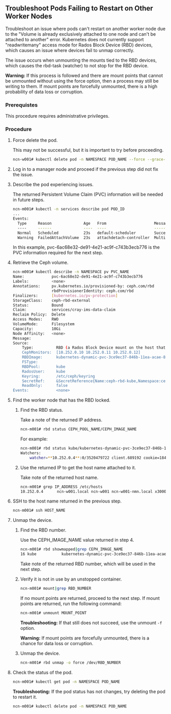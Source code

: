 ## Troubleshoot Pods Failing to Restart on Other Worker Nodes

Troubleshoot an issue where pods can't restart on another worker node due to the "Volume is already exclusively attached to one node and can't be attached to another" error. Kubernetes does not currently support "readwritemany" access mode for Rados Block Device \(RBD\) devices, which causes an issue where devices fail to unmap correctly.

The issue occurs when unmounting the mounts tied to the RBD devices, which causes the rbd-task \(watcher\) to not stop for the RBD device.

**Warning:** If this process is followed and there are mount points that cannot be unmounted without using the force option, then a process may still be writing to them. If mount points are forcefully unmounted, there is a high probability of data loss or corruption.

### Prerequistes

This procedure requires administrative privileges.

### Procedure

1.  Force delete the pod.

    This may not be successful, but it is important to try before proceeding.

    ```bash
    ncn-w001# kubectl delete pod -n NAMESPACE POD_NAME --force --grace-period=0
    ```

2.  Log in to a manager node and proceed if the previous step did not fix the issue.

3.  Describe the pod experiencing issues.

    The returned Persistent Volume Claim \(PVC\) information will be needed in future steps.

    ```bash
    ncn-m001# kubectl -n services describe pod POD_ID
    ...
    Events:
      Type     Reason              Age   From                     Message
      ----     ------              ----  ----                     -------
      Normal   Scheduled           23s   default-scheduler        Successfully assigned services/cray-ims-6578bf7874-twwp7 to ncn-w002
      Warning  FailedAttachVolume  23s   attachdetach-controller  Multi-Attach error for volume "**pvc-6ac68e32-de91-4e21-ac9f-c743b3ecb776**" Volume is already exclusively attached to one node and can't be attached to another
    
    ```

    In this example, pvc-6ac68e32-de91-4e21-ac9f-c743b3ecb776 is the PVC information required for the next step.

4.  Retrieve the Ceph volume.

    ```bash
    ncn-m001# kubectl describe -n NAMESPACE pv PVC_NAME
    Name:            pvc-6ac68e32-de91-4e21-ac9f-c743b3ecb776
    Labels:          <none>
    Annotations:     pv.kubernetes.io/provisioned-by: ceph.com/rbd
                     rbdProvisionerIdentity: ceph.com/rbd
    Finalizers:      [kubernetes.io/pv-protection]
    StorageClass:    ceph-rbd-external
    Status:          Bound
    Claim:           services/cray-ims-data-claim
    Reclaim Policy:  Delete
    Access Modes:    RWO
    VolumeMode:      Filesystem
    Capacity:        10Gi
    Node Affinity:   <none>
    Message:
    Source:
        Type:          RBD (a Rados Block Device mount on the host that shares a pod's lifetime)
        CephMonitors:  [10.252.0.10 10.252.0.11 10.252.0.12]
        RBDImage:      kubernetes-dynamic-pvc-3ce9ec37-846b-11ea-acae-86f521872f4c  <<-- Ceph image name
        FSType:
        RBDPool:       kube                                                         <<-- Ceph pool
        RadosUser:     kube
        Keyring:       /etc/ceph/keyring
        SecretRef:     &SecretReference{Name:ceph-rbd-kube,Namespace:ceph-rbd,}
        ReadOnly:      false
    Events:            <none>
    ```

5.  Find the worker node that has the RBD locked.

    1.  Find the RBD status.

        Take a note of the returned IP address.

        ```bash
        ncn-m001# rbd status CEPH_POOL_NAME/CEPH_IMAGE_NAME
        ```

        For example:

        ```bash
        ncn-m001# rbd status kube/kubernetes-dynamic-pvc-3ce9ec37-846b-11ea-acae-86f521872f4c
        Watchers:
            watcher=**10.252.0.4**:0/3520479722 client.689192 cookie=18446462598732840976
        ```

    2.  Use the returned IP to get the host name attached to it.

        Take note of the returned host name.

        ```bash
        ncn-m001# grep IP_ADDRESS /etc/hosts
        10.252.0.4      ncn-w001.local ncn-w001 ncn-w001-nmn.local x3000c0s7b0n0 ncn-w001-nmn sms01-nmn.local sms04-nmn sms.local sms-nmn sms-nmn.local mgmt-plane-cmn mgmt-plane-cmn.local mgmt-plane-nmn.local bis.local bis time-nmn time-nmn.local #-label-10.252.0.4
        
        ```

6.  SSH to the host name returned in the previous step.

    ```bash
    ncn-m001# ssh HOST_NAME
    ```

7.  Unmap the device.

    1.  Find the RBD number.

        Use the CEPH\_IMAGE\_NAME value returned in step 4.

        ```bash
        ncn-m001# rbd showmapped|grep CEPH_IMAGE_NAME
        16 kube           kubernetes-dynamic-pvc-3ce9ec37-846b-11ea-acae-86f521872f4c -    /dev/**rbd16**
        ```

        Take note of the returned RBD number, which will be used in the next step.

    2.  Verify it is not in use by an unstopped container.

        ```bash
        ncn-m001# mount|grep RBD_NUMBER
        ```

        If no mount points are returned, proceed to the next step. If mount points are returned, run the following command:

        ```bash
        ncn-m001# unmount MOUNT_POINT
        ```

        **Troubleshooting:** If that still does not succeed, use the unmount `-f` option.

        **Warning:** If mount points are forcefully unmounted, there is a chance for data loss or corruption.

    3.  Unmap the device.

        ```bash
        ncn-m001# rbd unmap -o force /dev/RBD_NUMBER
        ```

8.  Check the status of the pod.

    ```bash
    ncn-m001# kubectl get pod -n NAMESPACE POD_NAME
    ```

    **Troubleshooting:** If the pod status has not changes, try deleting the pod to restart it.

    ```bash
    ncn-m001# kubectl delete pod -n NAMESPACE POD_NAME
    ```


